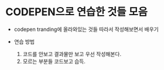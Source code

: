 # CODEPEN으로 연습한 것들 모음

- codepen tranding에 올라와있는 것들 따라서 작성해보면서 배우기

* 연습 방법

  1.  코드를 안보고 결과물만 보고 우선 작성해본다.
  2.  모르는 부분들 코드보고 습득.

